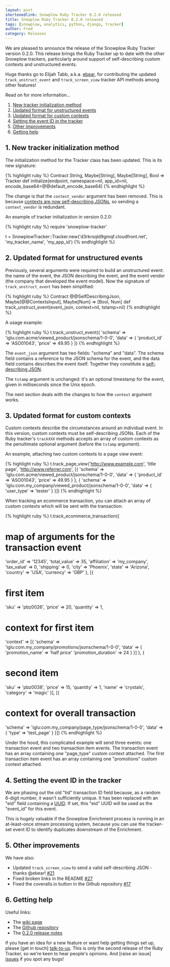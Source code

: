 ```yaml
---
layout: post
shortenedlink: Snowplow Ruby Tracker 0.2.0 released
title: Snowplow Ruby Tracker 0.2.0 released
tags: [snowplow, analytics, python, django, tracker]
author: Fred
category: Releases
---
```


We are pleased to announce the release of the Snowplow Ruby Tracker version 0.2.0. This release brings the Ruby Tracker up to date with the other Snowplow trackers, particularly around support of self-describing custom contexts and unstructured events. 

Huge thanks go to Elijah Tabb, a.k.a. [ebear][ebear], for contributing the updated `track_unstruct_event` and `track_screen_view` tracker API methods among other features!

Read on for more information...

1. [New tracker initialization method](/blog/2014/07/31/snowplow-ruby-tracker-0.2.0-released/#initialization)
2. [Updated format for unstructured events](/blog/2014/07/31/snowplow-ruby-tracker-0.2.0-released/#unstruct-events)
3. [Updated format for custom contexts](/blog/2014/07/31/snowplow-ruby-tracker-0.2.0-released/#contexts)
4. [Setting the event ID in the tracker](/blog/2014/07/31/snowplow-ruby-tracker-0.2.0-released/#uuid)
5. [Other improvements](/blog/2014/07/31/snowplow-ruby-tracker-0.2.0-released/#improvements)
6. [Getting help](/blog/2014/07/31/snowplow-ruby-tracker-0.2.0-released/#improvements)

<!--more-->

<h2><a name="initialization">1. New tracker initialization method</a></h2>

The initialization method for the Tracker class has been updated. This is its new signature:

{% highlight ruby %}
Contract String, Maybe[String], Maybe[String], Bool => Tracker
def initialize(endpoint, namespace=nil, app_id=nil, encode_base64=@@default_encode_base64)
{% endhighlight %}

The change is that the `context_vendor` argument has been removed. This is because [contexts are now self-describing JSONs](/blog/2014/04/23/snowplow-ruby-tracker-0.1.0-released/#contexts), so sending a `context_vendor` is redundant.

An example of tracker initialization in version 0.2.0:

{% highlight ruby %}
require 'snowplow-tracker'

t = SnowplowTracker::Tracker.new('d3rkrsqld9gmqf.cloudfront.net', 'my_tracker_name', 'my_app_id')
{% endhighlight %}

<h2><a name="unstruct-events">2. Updated format for unstructured events</a></h2>

Previously, several arguments were required to build an unstructured event: the name of the event, the JSON describing the event, and the event vendor (the company that developed the event model). Now the signature of `track_unstruct_event` has been simplified:

{% highlight ruby %}
Contract @@SelfDescribingJson, Maybe[@@ContextsInput], Maybe[Num] => [Bool, Num]
def track_unstruct_event(event_json, context=nil, tstamp=nil)
{% endhighlight %}

A usage example:

{% highlight ruby %}
t.track_unstruct_event({
  'schema' => 'iglu:com.acme/viewed_product/jsonschema/1-0-0',
  'data' => {
    'product_id' => 'ASO01043',
    'price' => 49.95
  }
})
{% endhighlight %}

The `event_json` argument has two fields: "schema" and "data". The schema field contains a reference to the JSON schema for the event, and the data field contains describes the event itself. Together they constitute a [self-describing JSON][self-describing-jsons].

The `tstamp` argument is unchanged: it's an optional timestamp for the event, given in milliseconds since the Unix epoch.

The next section deals with the changes to how the `context` argument works.

<h2><a name="unstruct-events">3. Updated format for custom contexts</a></h2>

Custom contexts describe the circumstances around an individual event. In this version, custom contexts must be self-describing JSONs. Each of the Ruby tracker's `trackXXX` methods accepts an array of custom contexts as the penultimate optional argument (before the `tstamp` argument). 

An example, attaching two custom contexts to a page view event:

{% highlight ruby %}
t.track_page_view('http://www.example.com', 'title page', 'http://www.referrer.com', [{
  'schema' => 'iglu:com.acme/viewed_product/jsonschema/1-0-0',
  'data' => {
    'product_id' => 'ASO01043',
    'price' => 49.95
  }
},
{
  'schema' => 'iglu:com.my_company/viewed_product/jsonschema/1-0-0',
  'data' => {
    'user_type' => 'tester'
  }
}])
{% endhighlight %}

When tracking an ecommerce transaction, you can attach an array of custom contexts which will be sent with the transaction:

{% highlight ruby %}
t.track_ecommerce_transaction({
  # map of arguments for the transaction event
  'order_id' => '12345',
  'total_value' => 35,
  'affiliation' => 'my_company',
  'tax_value' => 0,
  'shipping' => 0,
  'city' => 'Phoenix',
  'state' => 'Arizona',
  'country' => 'USA',
  'currency' => 'GBP'
},
[{
  # first item
  'sku' => 'pbz0026',
  'price' => 20,
  'quantity' => 1,
  # context for first item
  'context' => [{
    'schema' => 'iglu:com.my_company/promotions/jsonschema/1-0-0',
    'data' => {
      'promotion_name' => 'half price'
      'promotion_duration' => 24
    }
  }]
},
{
  # second item
  'sku' => 'pbz0038',
  'price' => 15,
  'quantity' => 1,
  'name' => 'crystals',
  'category' => 'magic'
}], 
[{
  # context for overall transaction
  'schema' => 'iglu:com.my_company/page_type/jsonschema/1-0-0',
  'data' => {
    'type' => 'test_page'
  }
}])
{% endhighlight %}

Under the hood, this complicated example will send three events: one transaction event and two transaction item events. The transaction event has an array containing one "page_type" custom context attached. The first transaction item event has an array containing one "promotions" custom context attached.

<h2><a name="uuid">4. Setting the event ID in the tracker</a></h2>

We are phasing out the old "tid" transaction ID field because, as a random 6-digit number, it wasn't sufficiently unique. It has been replaced with an "eid" field containing a [UUID][uuid]. If set, this "eid" UUID will be used as the "event_id" for this event.

This is hugely valuable if the Snowplow Enrichment process is running in an at-least-once stream processing system, because you can use the tracker-set event ID to identify duplicates downstream of the Enrichment.

<h2><a name="improvements">5. Other improvements</a></h2>

We have also:

* Updated `track_screen_view` to send a valid self-describing JSON - thanks @ebear! [#21][21]
* Fixed broken links in the README [#27][27]
* Fixed the coveralls.io button in the Github repository [#17][17]

<h2><a name="help">6. Getting help</a></h2>

Useful links:

* The [wiki page][wiki]
* The [Github repository][repo]
* The [0.2.0 release notes][tracker-020]

If you have an idea for a new feature or want help getting things set up, please [get in touch] [talk-to-us]. This is only the second release of the Ruby Tracker, so we're keen to hear people's opinions. And [raise an issue] [issues] if you spot any bugs!

[ebear]: https://github.com/ebear

[repo]: https://github.com/snowplow/snowplow-ruby-tracker
[wiki]: https://github.com/snowplow/snowplow/wiki/Ruby-Tracker
[setup]: https://github.com/snowplow/snowplow/wiki/Ruby-tracker-setup
[talk-to-us]: https://github.com/snowplow/snowplow/wiki/Talk-to-us
[issues]: https://github.com/snowplow/snowplow-ruby-tracker/issues

[17]: https://github.com/snowplow/snowplow-ruby-tracker/issues/17
[21]: https://github.com/snowplow/snowplow-ruby-tracker/issues/21
[27]: https://github.com/snowplow/snowplow-ruby-tracker/issues/27

[self-describing-jsons]: http://snowplowanalytics.com/blog/2014/05/15/introducing-self-describing-jsons/
[json-schema]: http://json-schema.org/
[uuid]: http://en.wikipedia.org/wiki/Universally_unique_identifier

[tracker-020]: https://github.com/snowplow/snowplow-ruby-tracker/releases/tag/0.2.0
